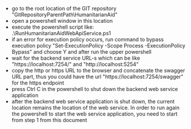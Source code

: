 - go to the root location of the GIT repository "GitRepositoryParentPath\HumanitarianAid"
- open a powershell window in this location
- execute the powershell script like: .\RunHumanitarianAidWebApiService.ps1
- if an error for execution policy occurs, run command to bypass execution policy "Set-ExecutionPolicy -Scope Process -ExecutionPolicy Bypass" and choose Y and after run the upper powershell
- wait for the backend service URL-s which can be like "https://localhost:7254/" and "http://localhost:5254"
- copy the http or https URL to the browser and concatenate the swagger URL part, thus you could have the url "https://localhost:7254/swagger" for the https endpoint
- press Ctrl C in the powershell to shut down the backend web service application
- after the backend web service application is shut down, the current location remains the location of the web service. In order to run again the powershell to start the web service application, you need to start from step 1 from this document
